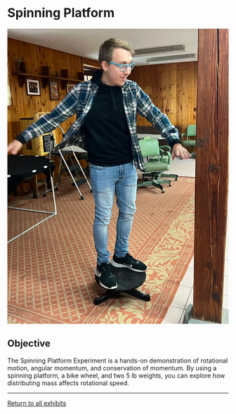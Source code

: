 # Spinning Platform
![Spinning Platform](../images/spinning-platform.jpg)
## Objective
 The Spinning Platform Experiment is a hands-on demonstration of rotational motion, angular momentum, and conservation of momentum. By using a spinning platform, a bike wheel, and two 5 lb weights, you can explore how distributing mass affects rotational speed.


---
[Return to all exhibits](../README.md)
